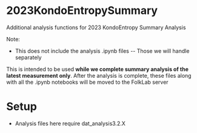 # 2023KondoEntropySummary
Additional analysis functions for 2023 KondoEntropy Summary Analysis 

Note:
 - This does not include the analysis .ipynb files -- Those we will handle separately

This is intended to be used **while we complete summary analysis of the latest measurement only**. After the analysis is complete, these files along with all the .ipynb notebooks will be moved to the FolkLab server


# Setup
- Analysis files here require dat_analysis3.2.X
